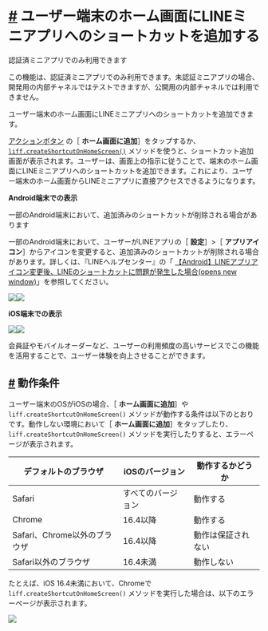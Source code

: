 # [\#](https://developers.line.biz/ja/docs/line-mini-app/develop/add-to-home-screen/#page-title) ユーザー端末のホーム画面にLINEミニアプリへのショートカットを追加する

認証済ミニアプリでのみ利用できます

この機能は、認証済ミニアプリでのみ利用できます。未認証ミニアプリの場合、開発用の内部チャネルではテストできますが、公開用の内部チャネルでは利用できません。

ユーザー端末のホーム画面にLINEミニアプリへのショートカットを追加できます。

[アクションボタン](https://developers.line.biz/ja/docs/line-mini-app/discover/builtin-features/#action-button) の［ **ホーム画面に追加**］をタップするか、 [`liff.createShortcutOnHomeScreen()`](https://developers.line.biz/ja/reference/liff/#create-shortcut-on-home-screen) メソッドを使うと、ショートカット追加画面が表示されます。ユーザーは、画面上の指示に従うことで、端末のホーム画面にLINEミニアプリへのショートカットを追加できます。これにより、ユーザー端末のホーム画面からLINEミニアプリに直接アクセスできるようになります。

**Android端末での表示**

一部のAndroid端末において、追加済みのショートカットが削除される場合があります

一部のAndroid端末において、ユーザーがLINEアプリの［ **設定**］>［ **アプリアイコン**］からアイコンを変更すると、追加済みのショートカットが削除される場合があります。詳しくは、『LINEヘルプセンター』の「 [【Android】LINEアプリアイコン変更後、LINEのショートカットに問題が発生した場合(opens new window)](https://help.line.me/line/smartphone/pc?lang=ja&contentId=200000315)」を参照してください。

![](https://developers.line.biz/assets/img/add-shortcut-screen-android-ja.57a5a61c.png)![](https://developers.line.biz/assets/img/shortcut-android.38caf27a.png)

**iOS端末での表示**

![](https://developers.line.biz/assets/img/add-shortcut-screen-ios-ja.6706a9af.png)![](https://developers.line.biz/assets/img/shortcut-ios-ja.218380ae.png)

会員証やモバイルオーダーなど、ユーザーの利用頻度の高いサービスでこの機能を活用することで、ユーザー体験を向上させることができます。

## [\#](https://developers.line.biz/ja/docs/line-mini-app/develop/add-to-home-screen/#operating-conditions) 動作条件

ユーザー端末のOSがiOSの場合、［ **ホーム画面に追加**］や `liff.createShortcutOnHomeScreen()` メソッドが動作する条件は以下のとおりです。動作しない環境において［ **ホーム画面に追加**］をタップしたり、 `liff.createShortcutOnHomeScreen()` メソッドを実行したりすると、エラーページが表示されます。

| デフォルトのブラウザ         | iOSのバージョン    | 動作するかどうか   |
| ---------------------------- | ------------------ | ------------------ |
| Safari                       | すべてのバージョン | 動作する           |
| Chrome                       | 16.4以降           | 動作する           |
| Safari、Chrome以外のブラウザ | 16.4以降           | 動作は保証されない |
| Safari以外のブラウザ         | 16.4未満           | 動作しない         |

たとえば、iOS 16.4未満において、Chromeで `liff.createShortcutOnHomeScreen()` メソッドを実行した場合は、以下のエラーページが表示されます。

![](https://developers.line.biz/assets/img/add-shortcut-screen-ios-error-ja.959242c3.png)
